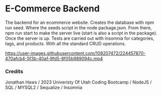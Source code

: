 # E-Commerce Backend

The backend for an ecommerce website. Creates the database with npm run seed. Where the seeds script in the node package.json. From there, npm run start to make the server live (start is also a script in the package). Once the server is up. Tests are carried out with insomnia for categories, tags, and products. With all the standard CRUD operations.

https://user-images.githubusercontent.com/108207472/224457870-470afcb4-5f3b-40af-9fd5-8f05b989094c.mp4

### Credits
Jonathan Haws / 2023 Univeristy Of Utah Coding Bootcamp / NodeJS / SQL / MYSQL2 / Sequalize / Insomnia 
